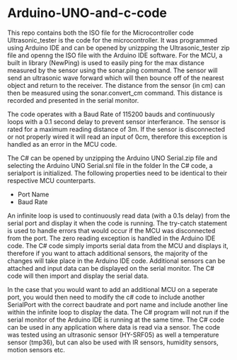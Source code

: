 # Arduino-UNO-and-c-code
This repo contains both the ISO file for the Microcontroller code
Ultrasonic_tester is the code for the microcontroller. It was programmed using Arduino IDE and can be opened by unizpping the Ultrasonic_tester zip file and openng the ISO file with the Arduino IDE software.
For the MCU, a built in library (NewPing) is used to easily ping for the max distance measured by the sensor using the sonar.ping command.
The sensor will send an ultrasonic wave forward which will then bounce off of the nearest object and return to the receiver. The distance from the sensor (in cm) can then be measured using the sonar.convert_cm command.
This distance is recorded and presented in the serial monitor.

The code operates with a Baud Rate of 115200 bauds and continuously loops with a 0.1 second delay to prevent sensor interferance.
The sensor is rated for a maximum reading distance of 3m.
If the sensor is disconnected or not properly wired it will read an input of 0cm, therefore this exception is handled as an error in the MCU code.

The C# can be opened by unzipping the Arduino UNO Serial.zip file and selecting the Arduino UNO Serial.snl file in the folder
In the C# code, a serialport is initialized. The following properties need to be identical to their respective MCU counterparts.
 - Port Name
 - Baud Rate

An infinite loop is used to continuously read data (with a 0.1s delay) from the serial port and display it when the code is running.
The try-catch statement is used to handle errors that would occur if the MCU was disconnected from the port. The zero reading exception is handled in the Arduino IDE code.
The C# code simply imports serial data from the MCU and displays it, therefore if you want to attach additional sensors, the majority of the changes will take place in the Arduino IDE code. Additional sensors can be attached and input data can be displayed on the serial monitor. The C# code will then import and display the serial data.

In the case that you would want to add an additional MCU on a seperate port, you would then need to modify the c# code to include another SerialPort with the correct baudrate and port name and include another line within the infinite loop to display the data.
The C# program will not run if the serial monitor of the Arduino IDE is running at the same time.
The C# code can be used in any application where data is read via a sensor. The code was tested using an ultrasonic sensor (HY-SRF05) as well a temperature sensor (tmp36), but can also be used with IR sensors, humidity sensors, motion sensors etc.
